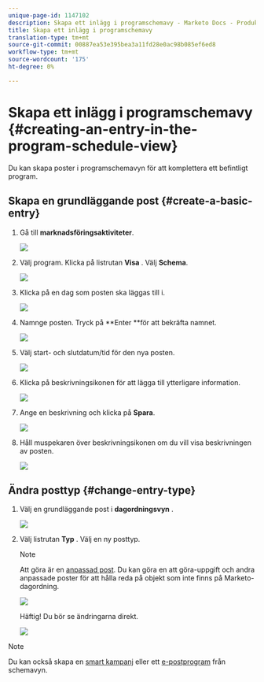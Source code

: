 ```yaml
---
unique-page-id: 1147102
description: Skapa ett inlägg i programschemavy - Marketo Docs - Produktdokumentation
title: Skapa ett inlägg i programschemavy
translation-type: tm+mt
source-git-commit: 00887ea53e395bea3a11fd28e0ac98b085ef6ed8
workflow-type: tm+mt
source-wordcount: '175'
ht-degree: 0%

---
```



# Skapa ett inlägg i programschemavy {#creating-an-entry-in-the-program-schedule-view}

Du kan skapa poster i programschemavyn för att komplettera ett befintligt program.

## Skapa en grundläggande post {#create-a-basic-entry}

1. Gå till **marknadsföringsaktiviteter**.

   ![](assets/login-marketing-activities-1.png)

1. Välj program. Klicka på listrutan **Visa** . Välj **Schema**.

   ![](assets/image2014-9-16-9-3a22-3a7.png)

1. Klicka på en dag som posten ska läggas till i.

   ![](assets/image2014-9-16-9-3a22-3a33.png)

1. Namnge posten. Tryck på **Enter **för att bekräfta namnet.

   ![](assets/image2014-9-16-9-3a22-3a59.png)

1. Välj start- och slutdatum/tid för den nya posten.

   ![](assets/image2014-9-16-9-3a23-3a39.png)

1. Klicka på beskrivningsikonen för att lägga till ytterligare information.

   ![](assets/image2014-9-16-9-3a25-3a23.png)

1. Ange en beskrivning och klicka på **Spara**.

   ![](assets/image2014-9-16-9-3a25-3a39.png)

1. Håll muspekaren över beskrivningsikonen om du vill visa beskrivningen av posten.

   ![](assets/image2014-9-16-9-3a25-3a51.png)

## Ändra posttyp {#change-entry-type}

1. Välj en grundläggande post i **dagordningsvyn** .

   ![](assets/image2014-9-16-9-3a26-3a5.png)

1. Välj listrutan **Typ** . Välj en ny posttyp.

   >[!NOTE]
   >
   >Att göra är en [anpassad post](create-custom-entry-types.md). Du kan göra en att göra-uppgift och andra anpassade poster för att hålla reda på objekt som inte finns på Marketo-dagordning.

   ![](assets/image2014-9-16-9-3a26-3a36.png)

   Häftig! Du bör se ändringarna direkt.

   ![](assets/image2014-9-16-9-3a27-3a21.png)

>[!NOTE]
>
> Du kan också skapa en [smart kampanj](creating-a-batch-smart-campaign-in-the-program-schedule-view.md) eller ett [e-postprogram](creating-a-new-email-program-in-the-schedule-view.md) från schemavyn.

